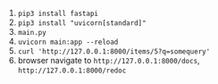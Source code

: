 1. `pip3 install fastapi`
2. `pip3 install "uvicorn[standard]"`
3. `main.py`
4. `uvicorn main:app --reload`
5. `curl 'http://127.0.0.1:8000/items/5?q=somequery'`
6. browser navigate to `http://127.0.0.1:8000/docs`, `http://127.0.0.1:8000/redoc`
